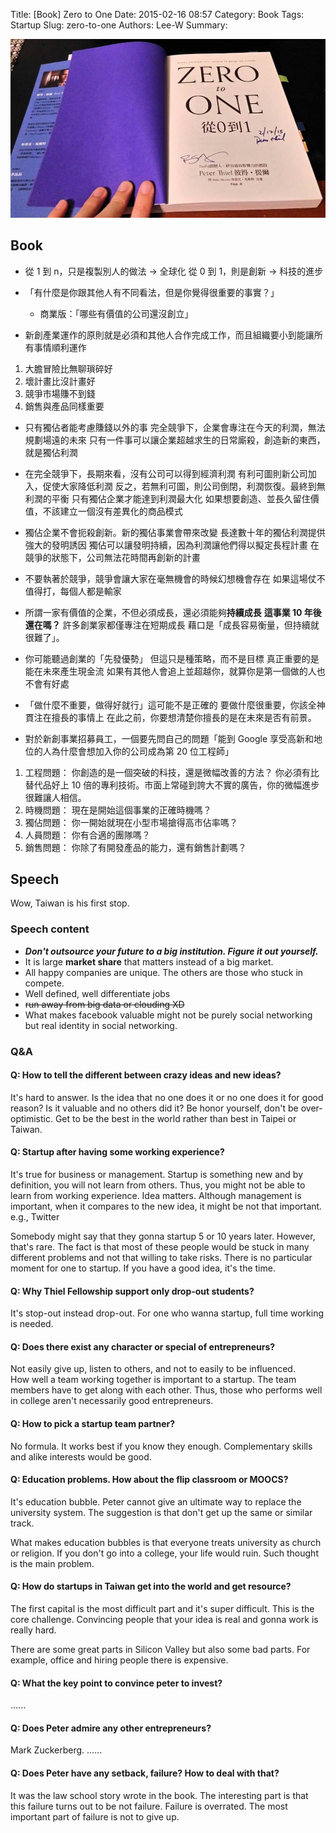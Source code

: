 Title: [Book] Zero to One
Date: 2015-02-16 08:57
Category: Book
Tags: Startup
Slug: zero-to-one
Authors: Lee-W
Summary:

![Zero to One](/images/books/O3Uaatb.jpg)

<!--more-->

## Book

* 從 1 到 n，只是複製別人的做法 → 全球化
  從 0 到 1，則是創新 → 科技的進步

* 「有什麼是你跟其他人有不同看法，但是你覺得很重要的事實？」
    * 商業版：「哪些有價值的公司還沒創立」

* 新創產業運作的原則就是必須和其他人合作完成工作，而且組織要小到能讓所有事情順利運作

1. 大膽冒險比無聊瑣碎好
2. 壞計畫比沒計畫好
3. 競爭市場賺不到錢
4. 銷售與產品同樣重要

* 只有獨佔者能考慮賺錢以外的事
  完全競爭下，企業會專注在今天的利潤，無法規劃場遠的未來
  只有一件事可以讓企業超越求生的日常廝殺，創造新的東西，就是獨佔利潤

* 在完全競爭下，長期來看，沒有公司可以得到經濟利潤
  有利可圖則新公司加入，促使大家降低利潤
  反之，若無利可圖，則公司倒閉，利潤恢復。最終到無利潤的平衡
  只有獨佔企業才能達到利潤最大化
  如果想要創造、並長久留住價值，不該建立一個沒有差異化的商品模式

* 獨佔企業不會扼殺創新。新的獨佔事業會帶來改變
  長達數十年的獨佔利潤提供強大的發明誘因
  獨佔可以讓發明持續，因為利潤讓他們得以擬定長程計畫
  在競爭的狀態下，公司無法花時間再創新的計畫

* 不要執著於競爭，競爭會讓大家在毫無機會的時候幻想機會存在
  如果這場仗不值得打，每個人都是輸家

* 所謂一家有價值的企業，不但必須成長，還必須能夠**持續成長**
  **這事業 10 年後還在嗎？**
  許多創業家都僅專注在短期成長
  藉口是「成長容易衡量，但持續就很難了」。

* 你可能聽過創業的「先發優勢」
  但這只是種策略，而不是目標
  真正重要的是能在未來產生現金流
  如果有其他人會追上並超越你，就算你是第一個做的人也不會有好處

* 「做什麼不重要，做得好就行」這可能不是正確的
  要做什麼很重要，你該全神貫注在擅長的事情上
  在此之前，你要想清楚你擅長的是在未來是否有前景。

* 對於新創事業招募員工，一個要先問自己的問題「能到 Google 享受高新和地位的人為什麼會想加入你的公司成為第 20 位工程師」

1. 工程問題： 你創造的是一個突破的科技，還是微幅改善的方法？ 你必須有比替代品好上 10 倍的專利技術。市面上常碰到誇大不實的廣告，你的微幅進步很難讓人相信。
2. 時機問題： 現在是開始這個事業的正確時機嗎？
3. 獨佔問題： 你一開始就現在小型市場搶得高市佔率嗎？
4. 人員問題： 你有合適的團隊嗎？
5. 銷售問題： 你除了有開發產品的能力，還有銷售計劃嗎？

## Speech

Wow, Taiwan is his first stop.

### Speech content

* ***Don't outsource your future to a big institution. Figure it out yourself.***
* It is large **market share** that matters instead of a big market.
* All happy companies are unique. The others are those who stuck in compete.
* Well defined, well differentiate jobs
* ~~run away from big data or clouding XD~~
* What makes facebook valuable might not be purely social networking but real identity in social networking.

### Q&A

#### Q: How to tell the different between crazy ideas and new ideas?

It's hard to answer.
Is the idea that no one does it or no one does it for good reason? Is it valuable and no others did it?
Be honor yourself, don't be over-optimistic.
Get to be the best in the world rather than best in Taipei or Taiwan.

#### Q: Startup after having some working experience?

It's true for business or management.
Startup is something new and by definition, you will not learn from others.
Thus, you might not be able to learn from working experience.
Idea matters.
Although management is important, when it compares to the new idea, it might be not that important.
e.g., Twitter

Somebody might say that they gonna startup 5 or 10 years later.
However, that's rare.
The fact is that most of these people would be stuck in many different problems and not that willing to take risks.
There is no particular moment for one to startup.
If you have a good idea, it's the time.

#### Q: Why Thiel Fellowship support only drop-out students?

It's stop-out instead drop-out.
For one who wanna startup, full time working is needed.

#### Q: Does there exist any character or special of entrepreneurs?

Not easily give up, listen to others, and not to easily to be influenced.  
How well a team working together is important to a startup.
The team members have to get along with each other.
Thus, those who performs well in college aren't necessarily good entrepreneurs.

#### Q: How to pick a startup team partner?

No formula.
It works best if you know they enough.
Complementary skills and alike interests would be good.

#### Q: Education problems. How about the flip classroom or MOOCS?

It's education bubble.
Peter cannot give an ultimate way to replace the university system.
The suggestion is that don't get up the same or similar track.

What makes education bubbles is that everyone treats university as church or religion.
If you don't go into a college, your life would ruin.
Such thought is the main problem.

#### Q: How do startups in Taiwan get into the world and get resource?

The first capital is the most difficult part and it's super difficult.
This is the core challenge.
Convincing people that your idea is real and gonna work is really hard.

There are some great parts in Silicon Valley but also some bad parts.
For example, office and hiring people there is expensive.

#### Q: What the key point to convince peter to invest?

......

#### Q: Does Peter admire any other entrepreneurs?

Mark Zuckerberg.
......

#### Q: Does Peter have any setback, failure? How to deal with that?

It was the law school story wrote in the book.
The interesting part is that this failure turns out to be not failure.
Failure is overrated.
The most important part of failure is not to give up.
